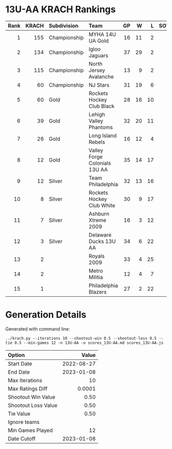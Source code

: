 # 13U-AA KRACH Rankings
Rank|KRACH|Subdivision|Team|GP|W|L|SOW|SOL|T|SoS
---:|---:|:---|:---|---:|---:|---:|---:|---:|---:|---:
1|155|Championship|MYHA 14U UA Gold|16|11|2|1|2|0|61
2|134|Championship|Igloo Jaguars|37|29|2|2|4|0|38
3|115|Championship|North Jersey Avalanche|13|9|2|2|0|0|55
4|60|Championship|NJ Stars|31|19|6|1|5|0|53
5|60|Gold|Rockets Hockey Club Black|28|16|10|1|1|0|73
6|39|Gold|Lehigh Valley Phantoms|32|20|11|1|0|0|52
7|26|Gold|Long Island Rebels|16|12|4|0|0|0|10
8|12|Gold|Valley Forge Colonials 13U AA|35|14|17|2|2|0|41
9|12|Silver|Team Philadelphia|32|13|16|2|1|0|43
10|8|Silver|Rockets Hockey Club White|30|9|17|2|2|0|37
11|7|Silver|Ashburn Xtreme 2009|16|3|12|0|1|0|73
12|3|Silver|Delaware Ducks 13U AA|34|6|22|4|2|0|30
13|2||Royals 2009|33|4|25|2|2|0|34
14|2||Metro Militia|12|4|7|1|0|0|5
15|1||Philadelphia Blazers|27|2|22|2|1|0|32
# Generation Details

Generated with command line:
```
../krach.py --iterations 10 --shootout-win 0.5 --shootout-loss 0.5 --tie 0.5 --min-games 12 -n 13U-AA -o scores_13U-AA.md scores_13U-AA.js
```

| Option | Value |
| :----- | ----: |
| Start Date | 2022-08-27 |
| End Date | 2023-01-08 |
| Max Iterations | 10 |
| Max Ratings Diff | 0.0001 |
| Shootout Win Value | 0.50 |
| Shootout Loss Value | 0.50 |
| Tie Value | 0.50 |
| Ignore teams |  |
| Min Games Played | 12 |
| Date Cutoff | 2023-01-08 |

